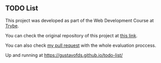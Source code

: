 ## TODO List

This project was developed as part of the Web Development Course at [Trybe](https://www.betrybe.com/).

You can check the original repository of this project at [this link](https://github.com/tryber/sd-010-a-project-todo-list).

You can also check [my pull request](https://github.com/tryber/sd-010-a-project-todo-list/pull/36) with the whole evaluation proccess.

Up and running at https://gustavofds.github.io/todo-list/
